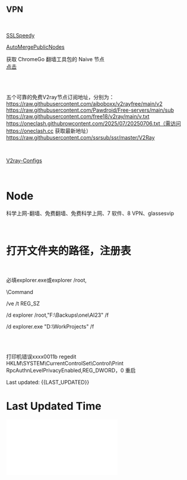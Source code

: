 <br>

VPN
--------

<br>

[SSLSpeedy][at1]
<br>

[AutoMergePublicNodes][at2]
<br>

获取 ChromeGo 翻墙工具包的 Naive 节点
<br>
[点击][at3]

<br>
<br>

五个可靠的免费V2ray节点订阅地址，分别为：
<br>
https://raw.githubusercontent.com/aiboboxx/v2rayfree/main/v2
<br>
https://raw.githubusercontent.com/Pawdroid/Free-servers/main/sub
<br>
https://raw.githubusercontent.com/free18/v2ray/main/v.txt
<br>
https://oneclash.githubrowcontent.com/2025/07/20250706.txt（需访问 https://oneclash.cc 获取最新地址）
<br>
https://raw.githubusercontent.com/ssrsub/ssr/master/V2Ray






<br>

[V2ray-Configs][at4]

[at1]:https://socksoso.com/main.php
[at2]:https://github.com/chengaopan/AutoMergePublicNodes
[at3]:https://yaney.top/article/example-3
[at4]:https://github.com/barry-far/V2ray-Configs


<br>

Node
===============

科学上网-翻墙、免费翻墙、免费科学上网、7 软件、8 VPN、glassesvip


<br>

打开文件夹的路径，注册表
===============
<br>

必填explorer.exe或explorer /root,

\Command

/ve /t REG_SZ 

/d explorer /root,"F:\Backups\one\AI23" /f

/d explorer.exe "D:\WorkProjects" /f



<br>
<br>


打印机错误xxxx0011b
regedit
HKLM\SYSTEM\CurrentControlSet\Control\Print
RpcAuthnLevelPrivacyEnabled,REG_DWORD，0
重启



Last updated: {{LAST_UPDATED}}

# Last Updated Time
![](time.md)


<br>
<br>


